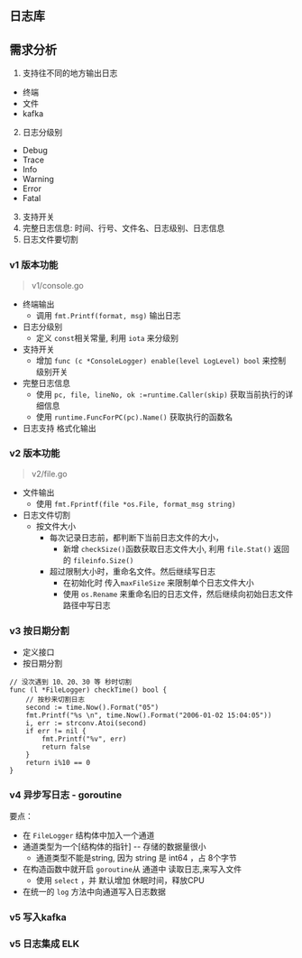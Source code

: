 日志库
---
## 需求分析
1. 支持往不同的地方输出日志
  - 终端
  - 文件
  - kafka
2. 日志分级别
  - Debug
  - Trace
  - Info
  - Warning
  - Error
  - Fatal
3. 支持开关
4. 完整日志信息: 时间、行号、文件名、日志级别、日志信息
5. 日志文件要切割

### v1 版本功能
> v1/console.go

- 终端输出
  - 调用 `fmt.Printf(format, msg)` 输出日志
- 日志分级别
  - 定义 `const`相关常量, 利用 `iota` 来分级别
- 支持开关
  - 增加 `func (c *ConsoleLogger) enable(level LogLevel) bool` 来控制级别开关
- 完整日志信息
  - 使用 `pc, file, lineNo, ok :=runtime.Caller(skip)` 获取当前执行的详细信息
  - 使用 `runtime.FuncForPC(pc).Name()` 获取执行的函数名
- 日志支持 格式化输出

### v2 版本功能 
> v2/file.go

- 文件输出
  - 使用  `fmt.Fprintf(file *os.File, format_msg string)`
- 日志文件切割
  - 按文件大小
    - 每次记录日志前，都判断下当前日志文件的大小， 
        - 新增 `checkSize()`函数获取日志文件大小, 利用 `file.Stat()` 返回的 `fileinfo.Size()`
    - 超过限制大小时，重命名文件。然后继续写日志  
        - 在初始化时 传入`maxFileSize` 来限制单个日志文件大小
        - 使用 `os.Rename` 来重命名旧的日志文件，然后继续向初始日志文件路径中写日志


### v3 按日期分割
- 定义接口
- 按日期分割
```golang
// 没次遇到 10、20、30 等 秒时切割
func (l *FileLogger) checkTime() bool {
	// 按秒来切割日志
	second := time.Now().Format("05")
	fmt.Printf("%s \n", time.Now().Format("2006-01-02 15:04:05"))
	i, err := strconv.Atoi(second)
	if err != nil {
		fmt.Printf("%v", err)
		return false
	}
	return i%10 == 0
}
```

### v4 异步写日志 - goroutine
要点：
- 在 `FileLogger` 结构体中加入一个通道
- 通道类型为一个[结构体的指针] -- 存储的数据量很小
  - 通道类型不能是string, 因为 string 是 int64 ，占 8个字节
- 在构造函数中就开启 `goroutine`从 通道中 读取日志,来写入文件
  - 使用 `select` ，并 默认增加 休眠时间，释放CPU
- 在统一的 `log` 方法中向通道写入日志数据


### v5 写入kafka



### v5 日志集成 ELK